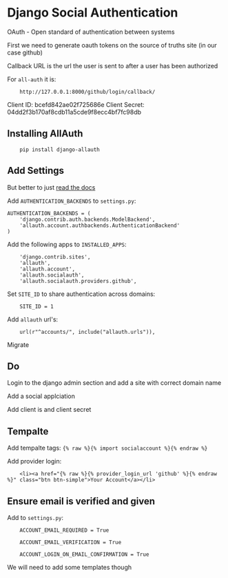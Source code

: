 # Django Social Authentication

OAuth - Open standard of authentication between systems

First we need to generate oauth tokens on the source of truths site (in our case github)

Callback URL is the url the user is sent to after a user has been authorized

For `all-auth` it is:

        http://127.0.0.1:8000/github/login/callback/

Client ID: bcefd842ae02f725686e
Client Secret: 04dd2f3b170af8cdb11a5cde9f8ecc4bf7fc98db

## Installing AllAuth

        pip install django-allauth

## Add Settings

But better to just [read the docs](https://django-allauth.readthedocs.io/en/latest/installation.html#django)

Add `AUTHENTICATION_BACKENDS` to `settings.py`:

    AUTHENTICATION_BACKENDS = (
        'django.contrib.auth.backends.ModelBackend',
        'allauth.account.authbackends.AuthenticationBackend'
    )

Add the following apps to `INSTALLED_APPS`:

        'django.contrib.sites',
        'allauth',
        'allauth.account',
        'allauth.socialauth',
        'allauth.socialauth.providers.github',

Set `SITE_ID` to share authentication across domains:

        SITE_ID = 1

Add `allauth` url's:

        url(r"^accounts/", include("allauth.urls")),

Migrate

## Do

Login to the django admin section and add a site with correct domain name

Add a social applciation

Add client is and client secret

## Tempalte

Add tempalte tags: `{% raw %}{% import socialaccount %}{% endraw %}`

Add provider login: 

        <li><a href="{% raw %}{% provider_login_url 'github' %}{% endraw %}" class="btn btn-simple">Your Account</a></li>

## Ensure email is verified and given

Add to `settings.py`:

        ACCOUNT_EMAIL_REQUIRED = True

        ACCOUNT_EMAIL_VERIFICATION = True

        ACCOUNT_LOGIN_ON_EMAIL_CONFIRMATION = True

We will need to add some templates though